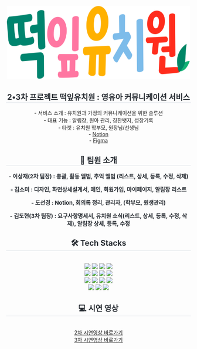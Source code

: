 <div align="center" >
    <img src="./public/images/common/header/logo.svg" width="500" height="200"/>
</div>
    <div align="center">
        <h2 style="border-bottom: 1px solid #d8dee4; color: #282d33;">2•3차 프로젝트 떡잎유치원 : 영유아 커뮤니케이션 서비스</h2>
    </div>
    <div style="text-align: center;"> 
    <div style="font-weight: 700; font-size: 15px; text-align: center; color: #282d33;">  </div> 
    - 서비스 소개 : 유치원과 가정의 커뮤니케이션을 위한 솔루션</br>
- 대표 기능 : 알림장, 원아 관리, 칭찬뱃지, 성장기록</br>
- 타겟 : 유치원 학부모, 원장님/선생님</br>
    - <a href="https://alert-stomach-4e6.notion.site/2-3-f77ee2e63bbc41ee8667735ac3a8b81f?pvs=4" terget="_blank">Notion</a><br/>
    - <a href="https://www.canva.com/design/DAF7PIYHObc/YV7GM4iWEuSKpZ1iZxM8jg/edit" terget="_blank">Figma</a>
    </div> 
    </div><div style="text-align: center;"> 
    <h2 style="border-bottom: 1px solid #d8dee4; color: #282d33;">🤼 팀원 소개 </h2>  
    <div style="font-weight: 700; font-size: 15px; text-align: center; color: #282d33;">
    <p>- 이상재(2차 팀장) :  총괄, 활동 앨범, 추억 앨범 (리스트, 상세, 등록, 수정, 삭제)</p>
    <p>- 김소미 : 디자인, 화면상세설계서, 메인, 회원가입, 마이페이지, 알림장 리스트</p>
    <p>- 도선경 : Notion, 회의록 정리, 관리자, (학부모, 원생관리)</p>
    <p>- 김도현(3차 팀장) : 요구사항명세서, 유치원 소식(리스트, 상세, 등록, 수정, 삭제), 알림장 상세, 등록, 수정 </p>
    </div> 
    </div>
    <div style="text-align: center;">
    <h2 style="border-bottom: 1px solid #d8dee4; color: #282d33;"> 🛠️ Tech Stacks </h2> <br> 
    <div style="margin: 0; text-align: center;" > 
        <img src="https://img.shields.io/badge/HTML5-E34F26?style=for-the-badge&logo=HTML5&logoColor=white">
        <img src="https://img.shields.io/badge/CSS3-1572B6?style=for-the-badge&logo=CSS3&logoColor=white">
        <img src="https://img.shields.io/badge/Javascript-F7DF1E?style=for-the-badge&logo=Javascript&logoColor=white">
        <img src="https://img.shields.io/badge/React-61DAFB?style=for-the-badge&logo=React&logoColor=white">
        <br/>
        <img src="https://img.shields.io/badge/Sass-CC6699?style=for-the-badge&logo=Sass&logoColor=white">
        <img src="https://img.shields.io/badge/StyledComponents-DB7093?style=for-the-badge&logo=StyledComponents&logoColor=white">
        <img src="https://img.shields.io/badge/Redux-764ABC?style=for-the-badge&logo=Redux&logoColor=white">
        <img src="https://img.shields.io/badge/Firebase-FFCA28?style=for-the-badge&logo=Firebase&logoColor=white">
        <br>
        <img src="https://img.shields.io/badge/Git-F05032?style=for-the-badge&logo=Git&logoColor=white">
        <img src="https://img.shields.io/badge/Github-181717?style=for-the-badge&logo=Github&logoColor=white">
        <img src="https://img.shields.io/badge/Notion-000000?style=for-the-badge&logo=Notion&logoColor=white">
        <img src="https://img.shields.io/badge/Slack-4A154B?style=for-the-badge&logo=Slack&logoColor=white">
        <br/>
        <img src="https://img.shields.io/badge/Prettier-F7B93E?style=for-the-badge&logo=Prettier&logoColor=white">
        <img src="https://img.shields.io/badge/Eslint-4B32C3?style=for-the-badge&logo=Eslint&logoColor=white">
        <img src="https://img.shields.io/badge/Figma-F24E1E?style=for-the-badge&logo=Figma&logoColor=white">
        <br/>
          </div>
    </div>
    <div style="text-align: center;">
    <h2 style="border-bottom: 1px solid #d8dee4; color: #282d33;"> 💻 시연 영상 </h2> <br> 
    <div style="margin: 0; text-align: center;">
    <a href="https://youtu.be/SdolCKqjZKw" terget="_blank">    
2차 시연영상 바로가기</a>
          </div>
              <div style="margin: 0; text-align: center;">
    <a href="https://youtu.be/bYq38cG8pIk" terget="_blank">    
3차 시연영상 바로가기</a>
          </div>
    </div>
